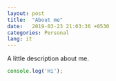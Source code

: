 ```yaml
---
layout: post
title:  "About me"
date:   2019-03-23 21:03:36 +0530
categories: Personal
lang: it
---
```

A little description about me.

```javascript
console.log('Hi');
```

